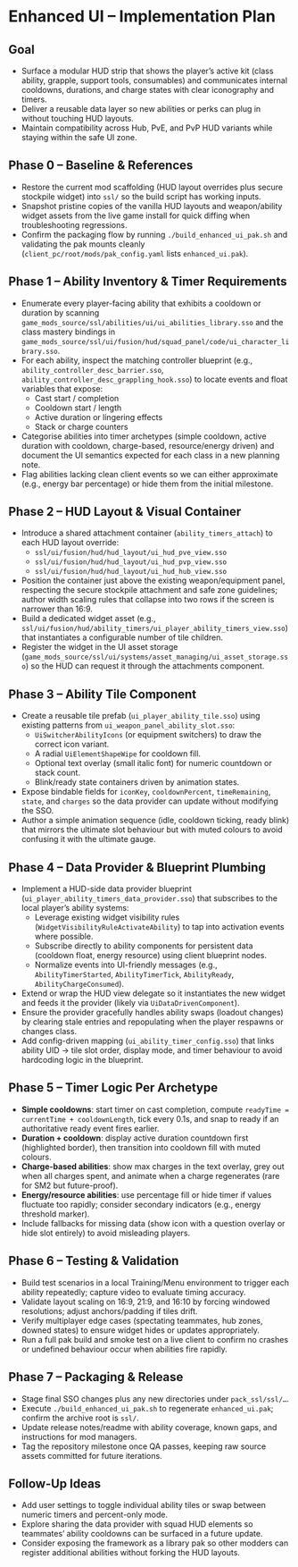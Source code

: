 # Enhanced UI – Implementation Plan

## Goal
- Surface a modular HUD strip that shows the player’s active kit (class ability, grapple, support tools, consumables) and communicates internal cooldowns, durations, and charge states with clear iconography and timers.
- Deliver a reusable data layer so new abilities or perks can plug in without touching HUD layouts.
- Maintain compatibility across Hub, PvE, and PvP HUD variants while staying within the safe UI zone.

## Phase 0 – Baseline & References
- Restore the current mod scaffolding (HUD layout overrides plus secure stockpile widget) into `ssl/` so the build script has working inputs.
- Snapshot pristine copies of the vanilla HUD layouts and weapon/ability widget assets from the live game install for quick diffing when troubleshooting regressions.
- Confirm the packaging flow by running `./build_enhanced_ui_pak.sh` and validating the pak mounts cleanly (`client_pc/root/mods/pak_config.yaml` lists `enhanced_ui.pak`).

## Phase 1 – Ability Inventory & Timer Requirements
- Enumerate every player-facing ability that exhibits a cooldown or duration by scanning `game_mods_source/ssl/abilities/ui/ui_abilities_library.sso` and the class mastery bindings in `game_mods_source/ssl/ui/fusion/hud/squad_panel/code/ui_character_library.sso`.
- For each ability, inspect the matching controller blueprint (e.g., `ability_controller_desc_barrier.sso`, `ability_controller_desc_grappling_hook.sso`) to locate events and float variables that expose:
  - Cast start / completion
  - Cooldown start / length
  - Active duration or lingering effects
  - Stack or charge counters
- Categorise abilities into timer archetypes (simple cooldown, active duration with cooldown, charge-based, resource/energy driven) and document the UI semantics expected for each class in a new planning note.
- Flag abilities lacking clean client events so we can either approximate (e.g., energy bar percentage) or hide them from the initial milestone.

## Phase 2 – HUD Layout & Visual Container
- Introduce a shared attachment container (`ability_timers_attach`) to each HUD layout override:
  - `ssl/ui/fusion/hud/hud_layout/ui_hud_pve_view.sso`
  - `ssl/ui/fusion/hud/hud_layout/ui_hud_pvp_view.sso`
  - `ssl/ui/fusion/hud/hud_layout/ui_hud_hub_view.sso`
- Position the container just above the existing weapon/equipment panel, respecting the secure stockpile attachment and safe zone guidelines; author width scaling rules that collapse into two rows if the screen is narrower than 16:9.
- Build a dedicated widget asset (e.g., `ssl/ui/fusion/hud/ability_timers/ui_player_ability_timers_view.sso`) that instantiates a configurable number of tile children.
- Register the widget in the UI asset storage (`game_mods_source/ssl/ui/systems/asset_managing/ui_asset_storage.sso`) so the HUD can request it through the attachments component.

## Phase 3 – Ability Tile Component
- Create a reusable tile prefab (`ui_player_ability_tile.sso`) using existing patterns from `ui_weapon_panel_ability_slot.sso`:
  - `UiSwitcherAbilityIcons` (or equipment switchers) to draw the correct icon variant.
  - A radial `UiElementShapeWipe` for cooldown fill.
  - Optional text overlay (small italic font) for numeric countdown or stack count.
  - Blink/ready state containers driven by animation states.
- Expose bindable fields for `iconKey`, `cooldownPercent`, `timeRemaining`, `state`, and `charges` so the data provider can update without modifying the SSO.
- Author a simple animation sequence (idle, cooldown ticking, ready blink) that mirrors the ultimate slot behaviour but with muted colours to avoid confusing it with the ultimate gauge.

## Phase 4 – Data Provider & Blueprint Plumbing
- Implement a HUD-side data provider blueprint (`ui_player_ability_timers_data_provider.sso`) that subscribes to the local player’s ability systems:
  - Leverage existing widget visibility rules (`WidgetVisibilityRuleActivateAbility`) to tap into activation events where possible.
  - Subscribe directly to ability components for persistent data (cooldown float, energy resource) using client blueprint nodes.
  - Normalize events into UI-friendly messages (e.g., `AbilityTimerStarted`, `AbilityTimerTick`, `AbilityReady`, `AbilityChargeConsumed`).
- Extend or wrap the HUD view delegate so it instantiates the new widget and feeds it the provider (likely via `UiDataDrivenComponent`).
- Ensure the provider gracefully handles ability swaps (loadout changes) by clearing stale entries and repopulating when the player respawns or changes class.
- Add config-driven mapping (`ui_ability_timer_config.sso`) that links ability UID → tile slot order, display mode, and timer behaviour to avoid hardcoding logic in the blueprint.

## Phase 5 – Timer Logic Per Archetype
- **Simple cooldowns**: start timer on cast completion, compute `readyTime = currentTime + cooldownLength`, tick every 0.1s, and snap to ready if an authoritative ready event fires earlier.
- **Duration + cooldown**: display active duration countdown first (highlighted border), then transition into cooldown fill with muted colours.
- **Charge-based abilities**: show max charges in the text overlay, grey out when all charges spent, and animate when a charge regenerates (rare for SM2 but future-proof).
- **Energy/resource abilities**: use percentage fill or hide timer if values fluctuate too rapidly; consider secondary indicators (e.g., energy threshold marker).
- Include fallbacks for missing data (show icon with a question overlay or hide slot entirely) to avoid misleading players.

## Phase 6 – Testing & Validation
- Build test scenarios in a local Training/Menu environment to trigger each ability repeatedly; capture video to evaluate timing accuracy.
- Validate layout scaling on 16:9, 21:9, and 16:10 by forcing windowed resolutions; adjust anchors/padding if tiles drift.
- Verify multiplayer edge cases (spectating teammates, hub zones, downed states) to ensure widget hides or updates appropriately.
- Run a full pak build and smoke test on a live client to confirm no crashes or undefined behaviour occur when abilities fire rapidly.

## Phase 7 – Packaging & Release
- Stage final SSO changes plus any new directories under `pack_ssl/ssl/…`.
- Execute `./build_enhanced_ui_pak.sh` to regenerate `enhanced_ui.pak`; confirm the archive root is `ssl/`.
- Update release notes/readme with ability coverage, known gaps, and instructions for mod managers.
- Tag the repository milestone once QA passes, keeping raw source assets committed for future iterations.

## Follow-Up Ideas
- Add user settings to toggle individual ability tiles or swap between numeric timers and percent-only mode.
- Explore sharing the data provider with squad HUD elements so teammates’ ability cooldowns can be surfaced in a future update.
- Consider exposing the framework as a library pak so other modders can register additional abilities without forking the HUD layouts.
